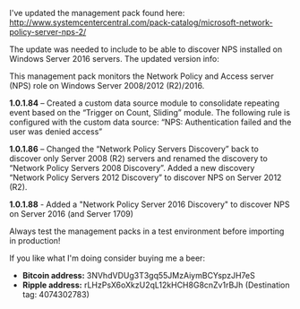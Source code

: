 
I've updated the management pack found here: http://www.systemcentercentral.com/pack-catalog/microsoft-network-policy-server-nps-2/ 

The update was needed to include to be able to discover NPS installed on Windows Server 2016 servers. 
The updated version info:

This management pack monitors the Network Policy and Access server (NPS) role on Windows Server 2008/2012 (R2)/2016.

**1.0.1.84** – Created a custom data source module to consolidate repeating event based on the “Trigger on Count, Sliding” module. The following rule is configured with the custom data source: “NPS: Authentication failed and the user was denied access”

**1.0.1.86** – Changed the “Network Policy Servers Discovery” back to discover only Server 2008 (R2) servers and renamed the discovery to “Network Policy Servers 2008 Discovery”. Added a new discovery “Network Policy Servers 2012 Discovery” to discover NPS on Server 2012 (R2).

**1.0.1.88** - Added a "Network Policy Server 2016 Discovery" to discover NPS on Server 2016 (and Server 1709)

Always test the management packs in a test environment before importing in production!

If you like what I'm doing consider buying me a beer:
- **Bitcoin address:** 3NVhdVDUg3T3gq55JMzAiymBCYspzJH7eS
- **Ripple address:** rLHzPsX6oXkzU2qL12kHCH8G8cnZv1rBJh (Destination tag: 4074302783)
